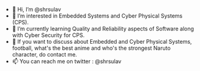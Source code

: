 - 👋 Hi, I’m @shrsulav
- 👀 I’m interested in Embedded Systems and Cyber Physical Systems (CPS).
- 🌱 I’m currently learning Quality and Reliability aspects of Software along with Cyber Security for CPS.
- 🌱 If you want to discuss about Embedded and Cyber Physical Systems, football, what's the best anime and who's the strongest Naruto character, do contact me.
- 📫 You can reach me on twitter : @shrsulav

<!---
shrsulav/shrsulav is a ✨ special ✨ repository because its `README.md` (this file) appears on your GitHub profile.
You can click the Preview link to take a look at your changes.
--->
